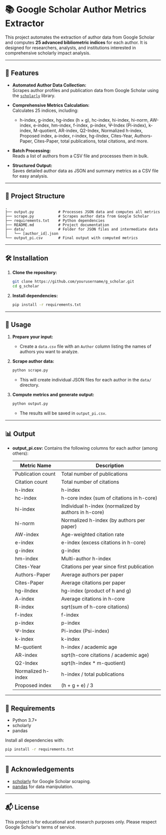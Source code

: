 # 📚 Google Scholar Author Metrics Extractor

This project automates the extraction of author data from Google Scholar and computes **25 advanced bibliometric indices** for each author. It is designed for researchers, analysts, and institutions interested in comprehensive scholarly impact analysis.

---

## 🚀 Features

- **Automated Author Data Collection:**  
  Scrapes author profiles and publication data from Google Scholar using the [`scholarly`](https://github.com/scholarly-python-package/scholarly) library.

- **Comprehensive Metrics Calculation:**  
  Calculates 25 indices, including:
  - h-index, g-index, hg-index (h × g), hc-index, hi-index, hi-norm, AW-index, e-index, hm-index, f-index, p-index, Ψ-Index (Pi-index), k-index, M-quotient, AR-index, Q2-Index, Normalized h-index, Proposed index, a-index, r-index, hg-iIndex, Cites-Year, Authors-Paper, Cites-Paper, total publications, total citations, and more.

- **Batch Processing:**  
  Reads a list of authors from a CSV file and processes them in bulk.

- **Structured Output:**  
  Saves detailed author data as JSON and summary metrics as a CSV file for easy analysis.

---

## 📂 Project Structure

```
.
├── output.py           # Processes JSON data and computes all metrics
├── scrape.py           # Scrapes author data from Google Scholar
├── requirements.txt    # Python dependencies
├── README.md           # Project documentation
├── data/               # Folder for JSON files and intermediate data
│   └── [author_id].json
└── output_pi.csv       # Final output with computed metrics
```

---

## 🛠️ Installation

1. **Clone the repository:**
   ```sh
   git clone https://github.com/yourusername/g_scholar.git
   cd g_scholar
   ```

2. **Install dependencies:**
   ```sh
   pip install -r requirements.txt
   ```

---

## 📑 Usage

1. **Prepare your input:**
   - Create a `data.csv` file with an `Author` column listing the names of authors you want to analyze.

2. **Scrape author data:**
   ```sh
   python scrape.py
   ```
   - This will create individual JSON files for each author in the `data/` directory.

3. **Compute metrics and generate output:**
   ```sh
   python output.py
   ```
   - The results will be saved in `output_pi.csv`.

---

## 📊 Output

- **output_pi.csv:** Contains the following columns for each author (among others):

  | Metric Name          | Description |
  |----------------------|-------------|
  | Publication count    | Total number of publications |
  | Citation count       | Total number of citations |
  | h-index              | h-index |
  | hc-index             | h-core index (sum of citations in h-core) |
  | hi-index             | Individual h-index (normalized by authors in h-core) |
  | hi-norm              | Normalized h-index (by authors per paper) |
  | AW-index             | Age-weighted citation rate |
  | e-index              | e-index (excess citations in h-core) |
  | g-index              | g-index |
  | hm-index             | Multi-author h-index |
  | Cites-Year           | Citations per year since first publication |
  | Authors-Paper        | Average authors per paper |
  | Cites-Paper          | Average citations per paper |
  | hg-iIndex            | hg-index (product of h and g) |
  | A-index              | Average citations in h-core |
  | R-index              | sqrt(sum of h-core citations) |
  | f-index              | f-index |
  | p-index              | p-index |
  | Ψ-Index         | Pi-index (Psi-index) |
  | k-index              | k-index |
  | M-quotient           | h-index / academic age |
  | AR-index             | sqrt(h-core citations / academic age) |
  | Q2-Index             | sqrt(h-index * m-quotient) |
  | Normalized h-index   | h-index / total publications |
  | Proposed index       | (h + g + e) / 3 |
 

---

## 📝 Requirements

- Python 3.7+
- scholarly
- pandas

Install all dependencies with:
```sh
pip install -r requirements.txt
```

---

## 🙏 Acknowledgements

- [scholarly](https://github.com/scholarly-python-package/scholarly) for Google Scholar scraping.
- [pandas](https://pandas.pydata.org/) for data manipulation.

---

## 📬 License

This project is for educational and research purposes only. Please respect Google Scholar's terms of service.